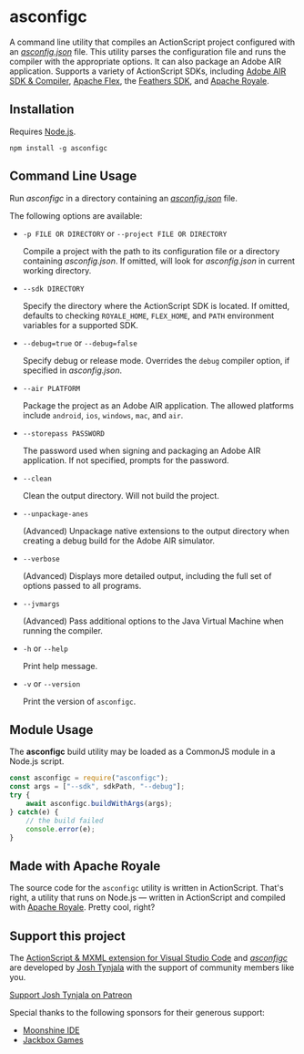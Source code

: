 # asconfigc

A command line utility that compiles an ActionScript project configured with an [*asconfig.json*](https://github.com/BowlerHatLLC/vscode-as3mxml/wiki/asconfig.json) file. This utility parses the configuration file and runs the compiler with the appropriate options. It can also package an Adobe AIR application. Supports a variety of ActionScript SDKs, including [Adobe AIR SDK & Compiler](https://www.adobe.com/devnet/air/air-sdk-download.html), [Apache Flex](https://flex.apache.org), the [Feathers SDK](https://feathersui.com/sdk/), and [Apache Royale](https://royale.apache.org/).

## Installation

Requires [Node.js](https://nodejs.org/).

```
npm install -g asconfigc
```

## Command Line Usage

Run *asconfigc* in a directory containing an [*asconfig.json*](https://github.com/BowlerHatLLC/vscode-as3mxml/wiki/asconfig.json) file.

The following options are available:

* `-p FILE OR DIRECTORY` or `--project FILE OR DIRECTORY`

	Compile a project with the path to its configuration file or a directory containing *asconfig.json*. If omitted, will look for *asconfig.json* in current working directory.

* `--sdk DIRECTORY`

	Specify the directory where the ActionScript SDK is located. If omitted, defaults to checking `ROYALE_HOME`, `FLEX_HOME`, and `PATH` environment variables for a supported SDK.

* `--debug=true` or `--debug=false`

	Specify debug or release mode. Overrides the `debug` compiler option, if specified in *asconfig.json*.

* `--air PLATFORM`

	Package the project as an Adobe AIR application. The allowed platforms include `android`, `ios`, `windows`, `mac`, and `air`.

* `--storepass PASSWORD`

	The password used when signing and packaging an Adobe AIR application. If not specified, prompts for the password.

* `--clean`

	Clean the output directory. Will not build the project.

* `--unpackage-anes`

	(Advanced) Unpackage native extensions to the output directory when creating a debug build for the Adobe AIR simulator.

* `--verbose`

	(Advanced) Displays more detailed output, including the full set of options passed to all programs.

* `--jvmargs`

	(Advanced) Pass additional options to the Java Virtual Machine when running the compiler.

* `-h` or `--help`

	Print help message.

* `-v` or `--version`

	Print the version of `asconfigc`.

## Module Usage

The **asconfigc** build utility may be loaded as a CommonJS module in a Node.js script.

```js
const asconfigc = require("asconfigc");
const args = ["--sdk", sdkPath, "--debug"];
try {
	await asconfigc.buildWithArgs(args);
} catch(e) {
	// the build failed
	console.error(e);
}
```

## Made with Apache Royale

The source code for the `asconfigc` utility is written in ActionScript. That's right, a utility that runs on Node.js — written in ActionScript and compiled with [Apache Royale](https://royale.apache.org/). Pretty cool, right?

## Support this project

The [ActionScript & MXML extension for Visual Studio Code](https://as3mxml.com/) and [*asconfigc*](https://www.npmjs.com/package/asconfigc) are developed by [Josh Tynjala](https://patreon.com/josht) with the support of community members like you.

[Support Josh Tynjala on Patreon](https://patreon.com/josht)

Special thanks to the following sponsors for their generous support:

- [Moonshine IDE](https://moonshine-ide.com/)
- [Jackbox Games](https://jackboxgames.com)